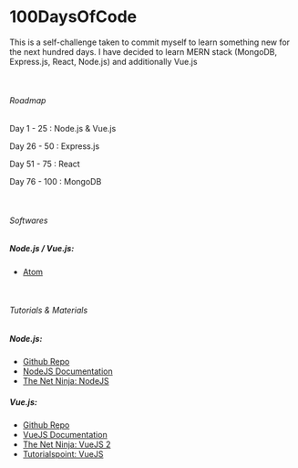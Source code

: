 # 100DaysOfCode

<p>This is a self-challenge taken to commit myself to learn something new for the next hundred days.
I have decided to learn MERN stack (MongoDB, Express.js, React, Node.js) and additionally Vue.js</p>
<br/>

###### Roadmap

  <p>Day 1  - 25  : Node.js & Vue.js </p> 
  <p>Day 26 - 50  : Express.js </p> 
  <p>Day 51 - 75  : React </p> 
  <p>Day 76 - 100 : MongoDB </p> 

<br/>

###### Softwares

##### Node.js / Vue.js:

* <a href="https://atom.io/">Atom</a>

<br/>

###### Tutorials & Materials

##### Node.js:

 * <a href="https://github.com/iamshaunjp/node-js-playlist">Github Repo</a>
 * <a href="https://nodejs.org/api/">NodeJS Documentation</a>
 * <a href="https://www.youtube.com/watch?v=w-7RQ46RgxU&list=PL4cUxeGkcC9gcy9lrvMJ75z9maRw4byYp">The Net Ninja: NodeJS</a>
 

##### Vue.js:

 * <a href="https://github.com/iamshaunjp/vuejs-playlist">Github Repo</a>
 * <a href="https://v3.vuejs.org/guide/introduction.html">VueJS Documentation</a>
 * <a href="https://www.youtube.com/watch?v=5LYrN_cAJoA&list=PL4cUxeGkcC9gQcYgjhBoeQH7wiAyZNrYa&index=1&frags=pl%2Cwn">The Net Ninja: VueJS 2</a>
 * <a href="https://www.tutorialspoint.com/vuejs/index.htm">Tutorialspoint: VueJS</a>
